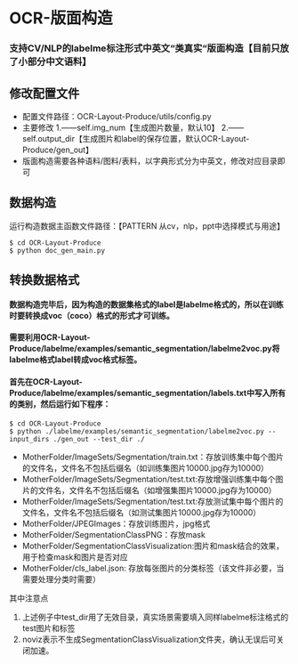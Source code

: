 # OCR-版面构造
### 支持CV/NLP的labelme标注形式中英文“类真实“版面构造【目前只放了小部分中文语料】
## 修改配置文件
* 配置文件路径：OCR-Layout-Produce/utils/config.py
* 主要修改
1.——self.img_num【生成图片数量，默认10】
2.——self.output_dir【生成图片和label的保存位置，默认OCR-Layout-Produce/gen_out】
* 版面构造需要各种语料/图料/表料，以字典形式分为中英文，修改对应目录即可

## 数据构造
运行构造数据主函数文件路径：【PATTERN 从cv，nlp，ppt中选择模式与用途】
```
$ cd OCR-Layout-Produce
$ python doc_gen_main.py
```

## 转换数据格式
#### 数据构造完毕后，因为构造的数据集格式的label是labelme格式的，所以在训练时要转换成voc（coco）格式的形式才可训练。
#### 需要利用OCR-Layout-Produce/labelme/examples/semantic_segmentation/labelme2voc.py将labelme格式label转成voc格式标签。
#### 首先在OCR-Layout-Produce/labelme/examples/semantic_segmentation/labels.txt中写入所有的类别，然后运行如下程序：
```
$ cd OCR-Layout-Produce
$ python ./labelme/examples/semantic_segmentation/labelme2voc.py --input_dirs ./gen_out --test_dir ./
```

* MotherFolder/ImageSets/Segmentation/train.txt：存放训练集中每个图片的文件名，文件名不包括后缀名（如训练集图片10000.jpg存为10000）
* MotherFolder/ImageSets/Segmentation/test.txt:存放增强训练集中每个图片的文件名，文件名不包括后缀名（如增强集图片10000.jpg存为10000）
* MotherFolder/ImageSets/Segmentation/test.txt:存放测试集中每个图片的文件名，文件名不包括后缀名（如测试集图片10000.jpg存为10000）
* MotherFolder/JPEGImages：存放训练图片，jpg格式
* MotherFolder/SegmentationClassPNG：存放mask
* MotherFolder/SegmentationClassVisualization:图片和mask结合的效果，用于检查mask和图片是否对应
* MotherFolder/cls_label.json: 存放每张图片的分类标签（该文件非必要，当需要处理分类时需要）

其中注意点
1. 上述例子中test_dir用了无效目录，真实场景需要填入同样labelme标注格式的test图片和标签
2. noviz表示不生成SegmentationClassVisualization文件夹，确认无误后可关闭加速。

